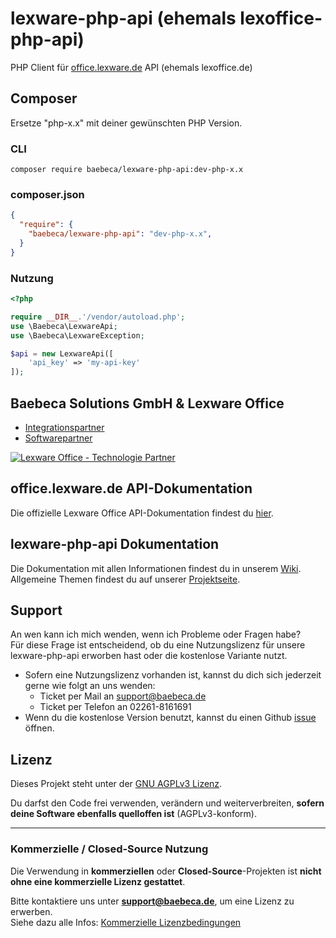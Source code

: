 # lexware-php-api (ehemals lexoffice-php-api)
PHP Client für [office.lexware.de](https://www.awin1.com/cread.php?awinmid=13787&awinaffid=635216&ued=https%3A%2F%2Foffice.lexware.de) API (ehemals lexoffice.de)
 
## Composer
Ersetze "php-x.x" mit deiner gewünschten PHP Version.
 
### CLI
```composer require baebeca/lexware-php-api:dev-php-x.x```

### composer.json
```json
{
  "require": {
    "baebeca/lexware-php-api": "dev-php-x.x",
  }
}
```

### Nutzung

```PHP
<?php

require __DIR__.'/vendor/autoload.php';
use \Baebeca\LexwareApi;
use \Baebeca\LexwareException;

$api = new LexwareApi([
    'api_key' => 'my-api-key'
]);
```

## Baebeca Solutions GmbH & Lexware Office
* [Integrationspartner](https://www.awin1.com/cread.php?awinmid=13787&awinaffid=635216&ued=https%3A%2F%2Foffice.lexware.de)
* [Softwarepartner](https://www.awin1.com/cread.php?awinmid=13787&awinaffid=635216&ued=https%3A%2F%2Foffice.lexware.de)

[![Lexware Office - Technologie Partner](https://www.baebeca.de/wp-content/uploads/2024/09/Lexware-Office_TP_Badge_rgb-1-300x199.png)](https://www.awin1.com/cread.php?awinmid=13787&awinaffid=635216&ued=https%3A%2F%2Foffice.lexware.de)

## office.lexware.de API-Dokumentation
Die offizielle Lexware Office API-Dokumentation findest du [hier](https://developers.lexware.io).

## lexware-php-api Dokumentation
Die Dokumentation mit allen Informationen findest du in unserem [Wiki](https://wiki.baebeca.de/index.php?title=lexware-php-api).<br>
Allgemeine Themen findest du auf unserer [Projektseite](https://www.baebeca.de/softwareentwicklung/lexware-php-client/).

## Support
An wen kann ich mich wenden, wenn ich Probleme oder Fragen habe?<br>
Für diese Frage ist entscheidend, ob du eine Nutzungslizenz für unsere lexware-php-api erworben hast oder die kostenlose Variante nutzt.

* Sofern eine Nutzungslizenz vorhanden ist, kannst du dich sich jederzeit gerne wie folgt an uns wenden:
  * Ticket per Mail an support@baebeca.de
  * Ticket per Telefon an 02261-8161691
* Wenn du die kostenlose Version benutzt, kannst du einen Github [issue](https://github.com/Baebeca-Solutions/lexware-php-api/issues) öffnen.

## Lizenz
Dieses Projekt steht unter der [GNU AGPLv3 Lizenz](./LICENSE_DE.txt).

Du darfst den Code frei verwenden, verändern und weiterverbreiten, **sofern deine Software ebenfalls quelloffen ist** (AGPLv3-konform).

---

### Kommerzielle / Closed-Source Nutzung

Die Verwendung in **kommerziellen** oder **Closed-Source**-Projekten ist **nicht ohne eine kommerzielle Lizenz gestattet**.

Bitte kontaktiere uns unter **support@baebeca.de**, um eine Lizenz zu erwerben.  
Siehe dazu alle Infos: [Kommerzielle Lizenzbedingungen](./LICENSE-commercial_DE.md)